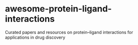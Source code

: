 # awesome-protein-ligand-interactions
Curated papers and resources on protein–ligand interactions for applications in drug discovery

